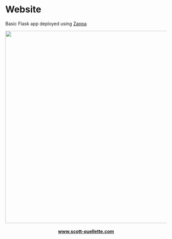 # Website

Basic Flask app deployed using [Zappa](https://github.com/Miserlou/Zappa)

<p align="center">
<img src="https://raw.githubusercontent.com/scottx611x/Website/master/static/img/Site.gif" width="600px" />
<br><br>
<strong><a href="http://www.scott-ouellette.com" style="size: 100px">www.scott-ouellette.com</a></strong>
</p>


